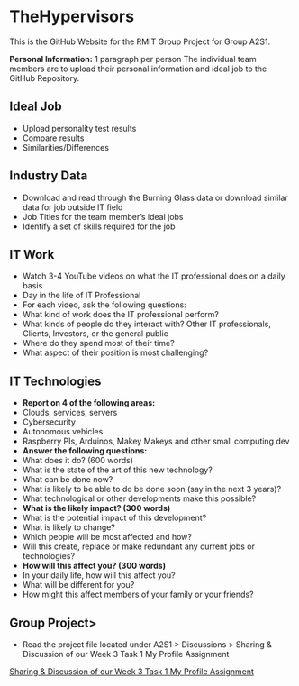 <html>
<head>
<h1>TheHypervisors</h1>
</head>
<body>
This is the GitHub Website for the RMIT Group Project for Group A2S1. <br>

<b>Personal Information:</b> 1 paragraph per person
The individual team members are to upload their personal information and ideal job to the GitHub Repository.<br>

<h2>Ideal Job</h2>
  <ul>
    <li>Upload personality test results</li>
    <li>Compare results</li>
    <li>Similarities/Differences</li>
  </ul>

<h2>Industry Data</h2>
  <ul>
    <li>Download and read through the Burning Glass data or download similar data for job outside IT field</li>
    <li>Job Titles for the team member’s ideal jobs</li>
    <li>Identify a set of skills required for the job</li>
  </ul>

<h2>IT Work</h2>
  <ul>
    <li>Watch 3-4 YouTube videos on what the IT professional does on a daily basis</li>
    <li>Day in the life of IT Professional</li>
    <li>For each video, ask the following questions:</li>
      <li>What kind of work does the IT professional perform?</li>
      <li>What kinds of people do they interact with? Other IT professionals, Clients, Investors, or the general public</li>
      <li>Where do they spend most of their time?</li>
      <li>What aspect of their position is most challenging?</li>
  </ul>

<h2>IT Technologies</h2>
  <ul>
    <li><b>Report on 4 of the following areas:</b></li>
      <li>Clouds, services, servers </li>
      <li>Cybersecurity </li>
      <li>Autonomous vehicles</li>
      <li>Raspberry PIs, Arduinos, Makey Makeys and other small computing dev </li>
        <li><b>Answer the following questions:</b></li>
          <li>What does it do? (600 words)</li>
            <li>What is the state of the art of this new technology?</li>
            <li>What can be done now?</li>
            <li>What is likely to be able to do be done soon (say in the next 3 years)?</li>
            <li>What technological or other developments make this possible?</li>
          <li><b>What is the likely impact? (300 words)</b></li>
            <li>What is the potential impact of this development? </li>
            <li>What is likely to change? </li>
            <li>Which people will be most affected and how? </li>
            <li>Will this create, replace or make redundant any current jobs or technologies?</li>
          <li><b>How will this affect you? (300 words)</b></li>
            <li>In your daily life, how will this affect you? </li>
            <li>What will be different for you? </li>
            <li>How might this affect members of your family or your friends?</li>
  </ul>

<h2>Group Project></h2>
  <ul>
    <li>Read the project file located under A2S1 > Discussions > Sharing & Discussion of our Week 3 Task 1 My Profile Assignment</li>
  </ul>
  <a href="https://rmit.instructure.com/groups/398150/discussion_topics/1390034">Sharing & Discussion of our Week 3 Task 1 My Profile Assignment</a>

</body>
</html>
